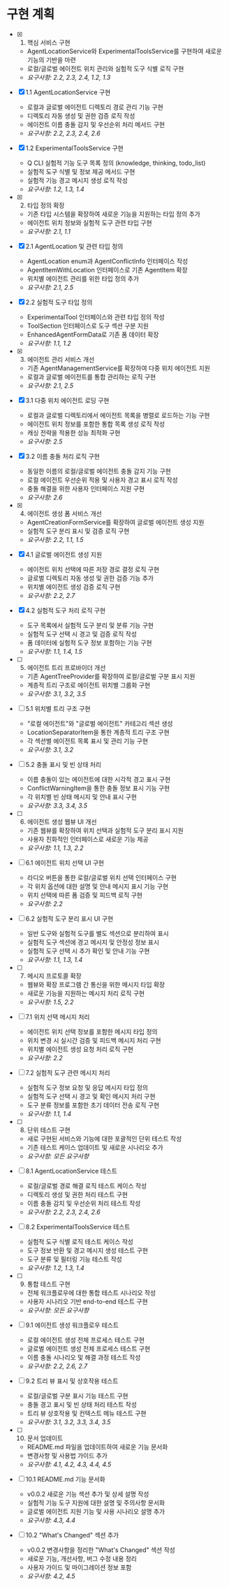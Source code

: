 # 구현 계획

- [x] 1. 핵심 서비스 구현
  - AgentLocationService와 ExperimentalToolsService를 구현하여 새로운 기능의 기반을 마련
  - 로컬/글로벌 에이전트 위치 관리와 실험적 도구 식별 로직 구현
  - _요구사항: 2.2, 2.3, 2.4, 1.2, 1.3_

- [x] 1.1 AgentLocationService 구현
  - 로컬과 글로벌 에이전트 디렉토리 경로 관리 기능 구현
  - 디렉토리 자동 생성 및 권한 검증 로직 작성
  - 에이전트 이름 충돌 감지 및 우선순위 처리 메서드 구현
  - _요구사항: 2.2, 2.3, 2.4, 2.6_

- [x] 1.2 ExperimentalToolsService 구현
  - Q CLI 실험적 기능 도구 목록 정의 (knowledge, thinking, todo_list)
  - 실험적 도구 식별 및 정보 제공 메서드 구현
  - 실험적 기능 경고 메시지 생성 로직 작성
  - _요구사항: 1.2, 1.3, 1.4_

- [x] 2. 타입 정의 확장
  - 기존 타입 시스템을 확장하여 새로운 기능을 지원하는 타입 정의 추가
  - 에이전트 위치 정보와 실험적 도구 관련 타입 구현
  - _요구사항: 2.1, 1.1_

- [x] 2.1 AgentLocation 및 관련 타입 정의
  - AgentLocation enum과 AgentConflictInfo 인터페이스 작성
  - AgentItemWithLocation 인터페이스로 기존 AgentItem 확장
  - 위치별 에이전트 관리를 위한 타입 정의 추가
  - _요구사항: 2.1, 2.5_

- [x] 2.2 실험적 도구 타입 정의
  - ExperimentalTool 인터페이스와 관련 타입 정의 작성
  - ToolSection 인터페이스로 도구 섹션 구분 지원
  - EnhancedAgentFormData로 기존 폼 데이터 확장
  - _요구사항: 1.1, 1.2_

- [x] 3. 에이전트 관리 서비스 개선
  - 기존 AgentManagementService를 확장하여 다중 위치 에이전트 지원
  - 로컬과 글로벌 에이전트를 통합 관리하는 로직 구현
  - _요구사항: 2.1, 2.5_

- [x] 3.1 다중 위치 에이전트 로딩 구현
  - 로컬과 글로벌 디렉토리에서 에이전트 목록을 병렬로 로드하는 기능 구현
  - 에이전트 위치 정보를 포함한 통합 목록 생성 로직 작성
  - 캐싱 전략을 적용한 성능 최적화 구현
  - _요구사항: 2.5_

- [x] 3.2 이름 충돌 처리 로직 구현
  - 동일한 이름의 로컬/글로벌 에이전트 충돌 감지 기능 구현
  - 로컬 에이전트 우선순위 적용 및 사용자 경고 표시 로직 작성
  - 충돌 해결을 위한 사용자 인터페이스 지원 구현
  - _요구사항: 2.6_

- [x] 4. 에이전트 생성 폼 서비스 개선
  - AgentCreationFormService를 확장하여 글로벌 에이전트 생성 지원
  - 실험적 도구 분리 표시 및 검증 로직 구현
  - _요구사항: 2.2, 1.1, 1.5_

- [x] 4.1 글로벌 에이전트 생성 지원
  - 에이전트 위치 선택에 따른 저장 경로 결정 로직 구현
  - 글로벌 디렉토리 자동 생성 및 권한 검증 기능 추가
  - 위치별 에이전트 생성 검증 로직 구현
  - _요구사항: 2.2, 2.7_

- [x] 4.2 실험적 도구 처리 로직 구현
  - 도구 목록에서 실험적 도구 분리 및 분류 기능 구현
  - 실험적 도구 선택 시 경고 및 검증 로직 작성
  - 폼 데이터에 실험적 도구 정보 포함하는 기능 구현
  - _요구사항: 1.1, 1.4, 1.5_

- [ ] 5. 에이전트 트리 프로바이더 개선
  - 기존 AgentTreeProvider를 확장하여 로컬/글로벌 구분 표시 지원
  - 계층적 트리 구조로 에이전트 위치별 그룹화 구현
  - _요구사항: 3.1, 3.2, 3.5_

- [ ] 5.1 위치별 트리 구조 구현
  - "로컬 에이전트"와 "글로벌 에이전트" 카테고리 섹션 생성
  - LocationSeparatorItem을 통한 계층적 트리 구조 구현
  - 각 섹션별 에이전트 목록 표시 및 관리 기능 구현
  - _요구사항: 3.1, 3.2_

- [ ] 5.2 충돌 표시 및 빈 상태 처리
  - 이름 충돌이 있는 에이전트에 대한 시각적 경고 표시 구현
  - ConflictWarningItem을 통한 충돌 정보 표시 기능 구현
  - 각 위치별 빈 상태 메시지 및 안내 표시 구현
  - _요구사항: 3.3, 3.4, 3.5_

- [ ] 6. 에이전트 생성 웹뷰 UI 개선
  - 기존 웹뷰를 확장하여 위치 선택과 실험적 도구 분리 표시 지원
  - 사용자 친화적인 인터페이스로 새로운 기능 제공
  - _요구사항: 1.1, 1.3, 2.2_

- [ ] 6.1 에이전트 위치 선택 UI 구현
  - 라디오 버튼을 통한 로컬/글로벌 위치 선택 인터페이스 구현
  - 각 위치 옵션에 대한 설명 및 안내 메시지 표시 기능 구현
  - 위치 선택에 따른 폼 검증 및 피드백 로직 구현
  - _요구사항: 2.2_

- [ ] 6.2 실험적 도구 분리 표시 UI 구현
  - 일반 도구와 실험적 도구를 별도 섹션으로 분리하여 표시
  - 실험적 도구 섹션에 경고 메시지 및 안정성 정보 표시
  - 실험적 도구 선택 시 추가 확인 및 안내 기능 구현
  - _요구사항: 1.1, 1.3, 1.4_

- [ ] 7. 메시지 프로토콜 확장
  - 웹뷰와 확장 프로그램 간 통신을 위한 메시지 타입 확장
  - 새로운 기능을 지원하는 메시지 처리 로직 구현
  - _요구사항: 1.5, 2.2_

- [ ] 7.1 위치 선택 메시지 처리
  - 에이전트 위치 선택 정보를 포함한 메시지 타입 정의
  - 위치 변경 시 실시간 검증 및 피드백 메시지 처리 구현
  - 위치별 에이전트 생성 요청 처리 로직 구현
  - _요구사항: 2.2_

- [ ] 7.2 실험적 도구 관련 메시지 처리
  - 실험적 도구 정보 요청 및 응답 메시지 타입 정의
  - 실험적 도구 선택 시 경고 및 확인 메시지 처리 구현
  - 도구 분류 정보를 포함한 초기 데이터 전송 로직 구현
  - _요구사항: 1.1, 1.4_

- [ ] 8. 단위 테스트 구현
  - 새로 구현된 서비스와 기능에 대한 포괄적인 단위 테스트 작성
  - 기존 테스트 케이스 업데이트 및 새로운 시나리오 추가
  - _요구사항: 모든 요구사항_

- [ ] 8.1 AgentLocationService 테스트
  - 로컬/글로벌 경로 해결 로직 테스트 케이스 작성
  - 디렉토리 생성 및 권한 처리 테스트 구현
  - 이름 충돌 감지 및 우선순위 처리 테스트 작성
  - _요구사항: 2.2, 2.3, 2.4, 2.6_

- [ ] 8.2 ExperimentalToolsService 테스트
  - 실험적 도구 식별 로직 테스트 케이스 작성
  - 도구 정보 반환 및 경고 메시지 생성 테스트 구현
  - 도구 분류 및 필터링 기능 테스트 작성
  - _요구사항: 1.2, 1.3, 1.4_

- [ ] 9. 통합 테스트 구현
  - 전체 워크플로우에 대한 통합 테스트 시나리오 작성
  - 사용자 시나리오 기반 end-to-end 테스트 구현
  - _요구사항: 모든 요구사항_

- [ ] 9.1 에이전트 생성 워크플로우 테스트
  - 로컬 에이전트 생성 전체 프로세스 테스트 구현
  - 글로벌 에이전트 생성 전체 프로세스 테스트 구현
  - 이름 충돌 시나리오 및 해결 과정 테스트 작성
  - _요구사항: 2.2, 2.6, 2.7_

- [ ] 9.2 트리 뷰 표시 및 상호작용 테스트
  - 로컬/글로벌 구분 표시 기능 테스트 구현
  - 충돌 경고 표시 및 빈 상태 처리 테스트 작성
  - 트리 뷰 상호작용 및 컨텍스트 메뉴 테스트 구현
  - _요구사항: 3.1, 3.2, 3.3, 3.4, 3.5_

- [ ] 10. 문서 업데이트
  - README.md 파일을 업데이트하여 새로운 기능 문서화
  - 변경사항 및 사용법 가이드 추가
  - _요구사항: 4.1, 4.2, 4.3, 4.4, 4.5_

- [ ] 10.1 README.md 기능 문서화
  - v0.0.2 새로운 기능 섹션 추가 및 상세 설명 작성
  - 실험적 기능 도구 지원에 대한 설명 및 주의사항 문서화
  - 글로벌 에이전트 지원 기능 및 사용 시나리오 설명 추가
  - _요구사항: 4.3, 4.4_

- [ ] 10.2 "What's Changed" 섹션 추가
  - v0.0.2 변경사항을 정리한 "What's Changed" 섹션 작성
  - 새로운 기능, 개선사항, 버그 수정 내용 정리
  - 사용자 가이드 및 마이그레이션 정보 포함
  - _요구사항: 4.2, 4.5_